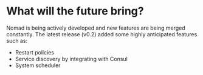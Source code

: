 # What will the future bring?
Nomad is being actively developed and new features are being merged constantly. The latest release (v0.2) added some highly anticipated features such as:

* Restart policies
* Service discovery by integrating with Consul
* System scheduler
